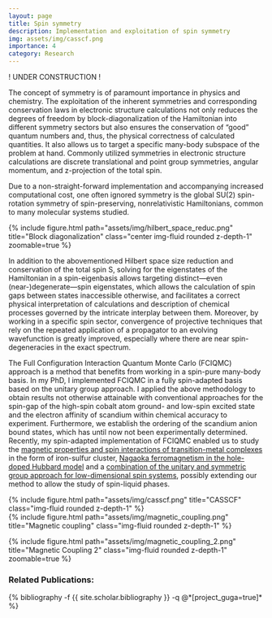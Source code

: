 ```yaml
---
layout: page
title: Spin symmetry 
description: Implementation and exploitation of spin symmetry
img: assets/img/casscf.png
importance: 4
category: Research
---
```


! UNDER CONSTRUCTION ! <br>

<p>
The concept of symmetry is of paramount importance in physics and chemistry. The exploitation of the inherent symmetries and corresponding conservation laws in electronic structure calculations not only reduces the degrees of freedom by block-diagonalization of the Hamiltonian into different symmetry sectors but also ensures the conservation of “good” quantum numbers and, thus, the physical correctness of calculated quantities. It also allows us to target a specific many-body subspace of the problem at hand. Commonly utilized symmetries in electronic structure calculations are discrete translational and point group symmetries, angular momentum, and z-projection of the total spin. 

Due to a non-straight-forward implementation and accompanying increased computational cost, one often ignored symmetry is the global SU(2) spin-rotation symmetry of spin-preserving, nonrelativistic Hamiltonians, common to many molecular systems studied.

</p>

{% include figure.html path="assets/img/hilbert_space_reduc.png" title="Block diagonalization" class="center img-fluid rounded z-depth-1" zoomable=true %} 

<p>
    In addition to the abovementioned Hilbert space size reduction and conservation of the total spin S, solving for the eigenstates of the Hamiltonian in a spin-eigenbasis allows targeting distinct—even (near-)degenerate—spin eigenstates, which allows the calculation of spin gaps between states inaccessible otherwise, and facilitates a correct physical interpretation of calculations and description of chemical processes governed by the intricate interplay between them. Moreover, by working in a specific spin sector, convergence of projective techniques that rely on the repeated application of a propagator to an evolving wavefunction is greatly improved, especially where there are near spin-degeneracies in the exact spectrum.
</p>

<p>
The Full Configuration Interaction Quantum Monte Carlo (FCIQMC) approach is a method that benefits from working in a spin-pure many-body basis. 
In my PhD, I implemented FCIQMC in a fully spin-adapted basis based on the unitary group approach. 
I applied the above methodology to obtain results not otherwise attainable with conventional approaches for the spin-gap of the high-spin cobalt atom ground- and low-spin excited state and the electron affinity of scandium within chemical accuracy to experiment.
Furthermore, we establish the ordering of the scandium anion bound states, which has until now not been experimentally determined. 
	Recently, my spin-adapted implementation of FCIQMC enabled us to study the 
	<a href='https://pubs.acs.org/doi/full/10.1021/acs.jctc.1c00589'>magnetic
		properties and spin interactions of transition-metal complexes</a> in the form of iron-sulfur cluster, <a href='https://journals.aps.org/prb/abstract/10.1103/PhysRevB.104.235102'>Nagaoka ferromagnetism in the hole-doped Hubbard model</a> and a <a href='https://journals.aps.org/prb/abstract/10.1103/PhysRevB.105.195123'>combination of the unitary and symmetric group approach for low-dimensional spin systems</a>, possibly extending our method to allow the study of spin-liquid phases.
    
</p>

<div class="row">
    <div class="col-sm mt-3 mt-md-0">
        {% include figure.html path="assets/img/casscf.png" title="CASSCF" class="img-fluid rounded z-depth-1" %}
    </div>
    <div class="col-sm mt-3 mt-md-0">
        {% include figure.html path="assets/img/magnetic_coupling.png" title="Magnetic coupling" class="img-fluid rounded z-depth-1" %}
    </div>
</div>

{% include figure.html path="assets/img/magnetic_coupling_2.png" title="Magnetic Coupling 2" class="img-fluid rounded z-depth-1" zoomable=true %} 



<h3>Related Publications:</h3>
<div class="publications">
    {% bibliography -f {{ site.scholar.bibliography }} -q @*[project_guga=true]* %}
</div>
